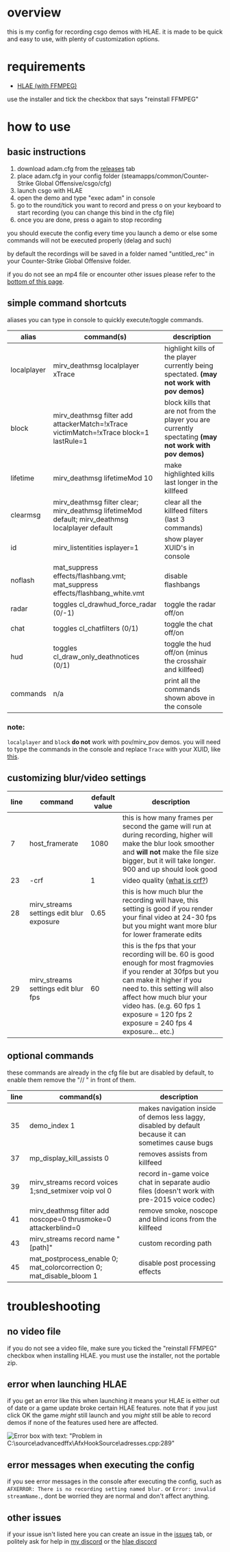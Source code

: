 # overview
this is my config for recording csgo demos with HLAE. it is made to be quick and easy to use, with plenty of customization options.

# requirements
- [HLAE (with FFMPEG)](https://github.com/advancedfx/advancedfx/releases)

use the installer and tick the checkbox that says "reinstall FFMPEG"

# how to use
## basic instructions

1. download adam.cfg from the [releases](https://github.com/abandonedpools/hlae-cfg/releases) tab
2. place adam.cfg in your config folder (steamapps/common/Counter-Strike Global Offensive/csgo/cfg)
2. launch csgo with HLAE
2. open the demo and type "exec adam" in console
3. go to the round/tick you want to record and press <kbd>o</kbd> on your keyboard to start recording (you can change this bind in the cfg file)
4. once you are done, press <kbd>o</kbd> again to stop recording

you should execute the config every time you launch a demo or else some commands will not be executed properly (delag and such)

by default the recordings will be saved in a folder named "untitled_rec" in your Counter-Strike Global Offensive folder.

if you do not see an mp4 file or encounter other issues please refer to the [bottom of this page](#no-video-file).

## simple command shortcuts
aliases you can type in console to quickly execute/toggle commands.

| alias | command(s) | description |
| --- | --- | --- |
| localplayer | mirv_deathmsg localplayer xTrace | highlight kills of the player currently being spectated. **(may not work with pov demos)** |
| block | mirv_deathmsg filter add attackerMatch=!xTrace victimMatch=!xTrace block=1 lastRule=1 | block kills that are not from the player you are currently spectating **(may not work with pov demos)** |
| lifetime | mirv_deathmsg lifetimeMod 10 | make highlighted kills last longer in the killfeed |
| clearmsg | mirv_deathmsg filter clear; mirv_deathmsg lifetimeMod default; mirv_deathmsg localplayer default | clear all the killfeed filters (last 3 commands) |
| id | mirv_listentities isplayer=1 | show player XUID's in console |
| noflash | mat_suppress effects/flashbang.vmt; mat_suppress effects/flashbang_white.vmt | disable flashbangs |
| radar | toggles cl_drawhud_force_radar (0/-1) | toggle the radar off/on |
| chat | toggles cl_chatfilters (0/1) | toggle the chat off/on |
| hud | toggles cl_draw_only_deathnotices (0/1) |toggle the hud off/on (minus the crosshair and killfeed) |
| commands | n/a | print all the commands shown above in the console |


### note:
`localplayer` and `block` **do not** work with pov/mirv_pov demos.  you will need to type the commands in the console and replace `Trace` with your XUID, like [this](https://github.com/advancedfx/advancedfx/wiki/Source%3Amirv_deathmsg#how-to-block-everything-except-a-specific-player).

## customizing blur/video settings
| line | command | default value | description |
| --- | --- | --- | --- |
| 7 | host_framerate | 1080 | this is how many frames per second the game will run at during recording, higher will make the blur look smoother and **will not** make the file size bigger, but it will take longer. 900 and up should look good |
| 23 | -crf | 1 | video quality ([what is crf?](https://trac.ffmpeg.org/wiki/Encode/H.264#crf)) |
| 28 | mirv_streams settings edit blur exposure | 0.65 | this is how much blur the recording will have, this setting is good if you render your final video at 24-30 fps but you might want more blur for lower framerate edits |
| 29 | mirv_streams settings edit blur fps | 60 | this is the fps that your recording will be. 60 is good enough for most fragmovies if you render at 30fps but you can make it higher if you need to. this setting will also affect how much blur your video has. (e.g. 60 fps 1 exposure = 120 fps 2 exposure = 240 fps 4 exposure... etc.) |

## optional commands
these commands are already in the cfg file but are disabled by default, to enable them remove the "// " in front of them.

| line | command(s) | description |
| --- | --- | --- |
| 35 | demo_index 1 | makes navigation inside of demos less laggy, disabled by default because it can sometimes cause bugs |
| 37 | mp_display_kill_assists 0 | removes assists from killfeed |
| 39 | mirv_streams record voices 1;snd_setmixer voip vol 0 | record in-game voice chat in separate audio files (doesn't work with pre-2015 voice codec) |
| 41 | mirv_deathmsg filter add noscope=0 thrusmoke=0 attackerblind=0 | remove smoke, noscope and blind icons from the killfeed |
| 43 | mirv_streams record name "[path]" | custom recording path |
| 45 | mat_postprocess_enable 0; mat_colorcorrection 0; mat_disable_bloom 1 | disable post processing effects |

# troubleshooting
## no video file
if you do not see a video file, make sure you ticked the "reinstall FFMPEG" checkbox when installing HLAE. you must use the installer, not the portable zip.

## error when launching HLAE
if you get an error like this when launching it means your HLAE is either out of date or a game update broke certain HLAE features. note that if you just click OK the game *might* still launch and you *might* still be able to record demos if none of the features used here are affected.

![Error box with text: "Problem in C:\source\advancedffx\AfxHookSource\adresses.cpp:289"](https://media.discordapp.net/attachments/893330030770405437/1085619085372563537/unknown.png?width=360&height=137)

## error messages when executing the config
if you see error messages in the console after executing the config, such as `AFXERROR: There is no recording setting named blur.` or `Error: invalid streamName.`, dont be worried they are normal and don't affect anything.

## other issues
if your issue isn't listed here you can create an issue in the [issues](https://github.com/abandonedpools/hlae-cfg/issues) tab, or politely ask for help in [my discord](https://discord.gg/ATHaaNuxwU) or the [hlae discord](https://discord.gg/NGp8qhN)